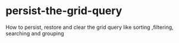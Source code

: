 # persist-the-grid-query
How to persist, restore and clear the grid query like sorting ,filtering, searching and grouping
